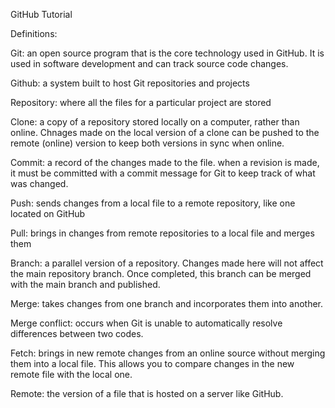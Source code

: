 GitHub Tutorial

Definitions:

Git: an open source program that is the core technology used in GitHub. It is used in software development and can track source code changes. 

Github: a system built to host Git repositories and projects

Repository: where all the files for a particular project are stored

Clone: a copy of a repository stored locally on a computer, rather than online. Chnages made on the local version of a clone can be pushed to the remote (online) version to keep both versions in sync when online.

Commit: a record of the changes made to the file. when a revision is made, it must be committed with a commit message for Git to keep track of what was changed. 

Push: sends changes from a local file to a remote repository, like one located on GitHub

Pull: brings in changes from remote repositories to a local file and merges them

Branch: a parallel version of a repository. Changes made here will not affect the main repository branch. Once completed, this branch can be merged with the main branch and published.

Merge: takes changes from one branch and incorporates them into another. 

Merge conflict: occurs when Git is unable to automatically resolve differences between two codes.

Fetch: brings in new remote changes from an online source without merging them into a local file. This allows you to compare changes in the new remote file with the local one.

Remote: the version of a file that is hosted on a server like GitHub.
